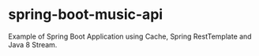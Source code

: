 # spring-boot-music-api
Example of Spring Boot Application using Cache, Spring RestTemplate and Java 8 Stream.

